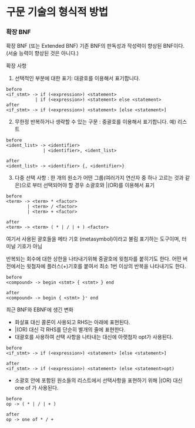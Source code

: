 # 구문 기술의 형식적 방법

### 확장 BNF
확장 BNF (또는 Extended BNF)
기존 BNF의 판독성과 작성력이 향상된 BNF이다.
(서술 능력이 향상된 것은 아니다.)

확장 사항
1. 선택적인 부분에 대한 표기: 대괄호를 이용해서 표기합니다.
```
before
<if_stmt> -> if (<expression>) <statement>
           | if (<expression>) <statement> else <statement>
after
<if_stmt> -> if (<expression>) <statement> [else <statement>]
```

2. 무한정 반복하거나 생략할 수 있는 구문 : 중괄호를 이용해서 표기합니다. 예) 리스트
```
before 
<ident_list> -> <identifier>
              | <identifier>, <ident_list>

after
<ident_list> -> <identifier> {, <identifier>}
```

3. 다중 선택 사항 : 한 개의 원소가 어떤 그룹(여러가지 연산자 중 하나 고르는 것과 같은)으로 부터 선택되어야 할 경우 소괄호와 |(OR)를 이용해서 표기
```
before 
<term> -> <term> * <factor>
        | <term> / <factor>
        | <term> + <factor>

after
<term> -> <term> ( * | / | + ) <factor>
```

여기서 사용된 괄호들을 메타 기호 (metasymbol)이라고 불림
표기하는 도구이며, 터미널 기호가 아님

반복되는 회수에 대한 상한을 나타내기위해 중괄호에 윗첨자를 붙히기도 한다.
어떤 버전에서는 윗첨자에 플러스(+)기호를 붙여서 최소 1번 이상의 반복을 나타내기도 한다.
```
before
<compound> -> begin <stmt> { <stmt> } end

after
<compound> -> begin { <stmt> }⁺ end
```

최근 BNF와 EBNF에 생긴 변화
- 화살표 대신 콜론이 사용되고 RHS는 아래에 표현된다.
- |(OR) 대신 각 RHS를 단순히 별개의 줄에 표현한다.
- 대괄호를 사용하여 선택 사항을 나타내는 대신에 아랫첨자 opt가 사용된다.
```
before
<if_stmt> -> if (<expression>) <statement> [else <statement>]

after
<if_stmt> -> if (<expression>) <statement> (else <statement>opt)
```
- 소괄호 안에 포함된 원소들의 리스트에서 선택사항을 표현하기 위해 |(OR) 대신 one of 가 사용된다.
```
before
op -> ( * | / | + )

after
op -> one of * / +
```

